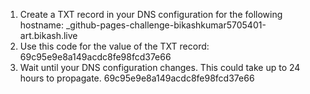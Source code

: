 1. Create a TXT record in your DNS configuration for the following hostname: _github-pages-challenge-bikashkumar5705401-art.bikash.live
2. Use this code for the value of the TXT record: 69c95e9e8a149acdc8fe98fcd37e66
3. Wait until your DNS configuration changes. This could take up to 24 hours to propagate.
69c95e9e8a149acdc8fe98fcd37e66

